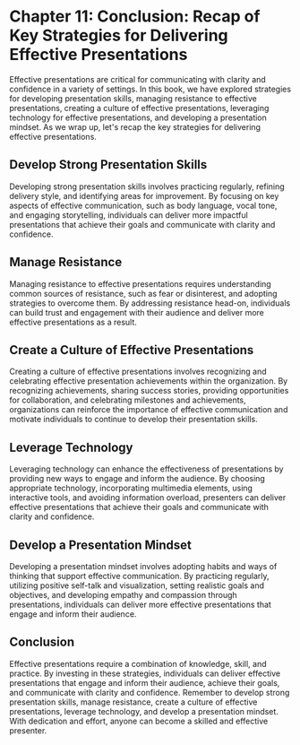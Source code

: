 Chapter 11: Conclusion: Recap of Key Strategies for Delivering Effective Presentations
======================================================================================

Effective presentations are critical for communicating with clarity and confidence in a variety of settings. In this book, we have explored strategies for developing presentation skills, managing resistance to effective presentations, creating a culture of effective presentations, leveraging technology for effective presentations, and developing a presentation mindset. As we wrap up, let's recap the key strategies for delivering effective presentations.

Develop Strong Presentation Skills
----------------------------------

Developing strong presentation skills involves practicing regularly, refining delivery style, and identifying areas for improvement. By focusing on key aspects of effective communication, such as body language, vocal tone, and engaging storytelling, individuals can deliver more impactful presentations that achieve their goals and communicate with clarity and confidence.

Manage Resistance
-----------------

Managing resistance to effective presentations requires understanding common sources of resistance, such as fear or disinterest, and adopting strategies to overcome them. By addressing resistance head-on, individuals can build trust and engagement with their audience and deliver more effective presentations as a result.

Create a Culture of Effective Presentations
-------------------------------------------

Creating a culture of effective presentations involves recognizing and celebrating effective presentation achievements within the organization. By recognizing achievements, sharing success stories, providing opportunities for collaboration, and celebrating milestones and achievements, organizations can reinforce the importance of effective communication and motivate individuals to continue to develop their presentation skills.

Leverage Technology
-------------------

Leveraging technology can enhance the effectiveness of presentations by providing new ways to engage and inform the audience. By choosing appropriate technology, incorporating multimedia elements, using interactive tools, and avoiding information overload, presenters can deliver effective presentations that achieve their goals and communicate with clarity and confidence.

Develop a Presentation Mindset
------------------------------

Developing a presentation mindset involves adopting habits and ways of thinking that support effective communication. By practicing regularly, utilizing positive self-talk and visualization, setting realistic goals and objectives, and developing empathy and compassion through presentations, individuals can deliver more effective presentations that engage and inform their audience.

Conclusion
----------

Effective presentations require a combination of knowledge, skill, and practice. By investing in these strategies, individuals can deliver effective presentations that engage and inform their audience, achieve their goals, and communicate with clarity and confidence. Remember to develop strong presentation skills, manage resistance, create a culture of effective presentations, leverage technology, and develop a presentation mindset. With dedication and effort, anyone can become a skilled and effective presenter.


